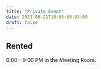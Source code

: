 ```yaml
---
title: "Private Event"
date: 2021-06-21T18:00:00-05:00
draft: false
---
```

## Rented  
6:00 - 9:00 PM in the Meeting Room.
